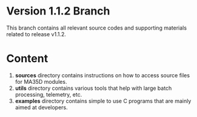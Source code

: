 # Version 1.1.2 Branch

This branch contains all relevant source codes and supporting materials related to release v1.1.2.

# Content


1. __sources__ directory contains instructions on how to access source files for MA35D modules.
1. __utils__ directory contains various tools that help with large batch processing, telemetry, etc.
1. __examples__ directory contains simple to use C programs that are mainly aimed  at developers. 
